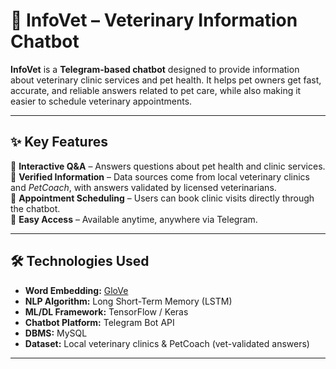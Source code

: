 # 🐾 InfoVet – Veterinary Information Chatbot

**InfoVet** is a **Telegram-based chatbot** designed to provide information about veterinary clinic services and pet health. It helps pet owners get fast, accurate, and reliable answers related to pet care, while also making it easier to schedule veterinary appointments.  

---

## ✨ Key Features
🔹 **Interactive Q&A** – Answers questions about pet health and clinic services.  
🔹 **Verified Information** – Data sources come from local veterinary clinics and *PetCoach*, with answers validated by licensed veterinarians.  
🔹 **Appointment Scheduling** – Users can book clinic visits directly through the chatbot.  
🔹 **Easy Access** – Available anytime, anywhere via Telegram.  

---

## 🛠️ Technologies Used
- **Word Embedding:** [GloVe](https://nlp.stanford.edu/projects/glove/)  
- **NLP Algorithm:** Long Short-Term Memory (LSTM)  
- **ML/DL Framework:** TensorFlow / Keras  
- **Chatbot Platform:** Telegram Bot API
- **DBMS:** MySQL
- **Dataset:** Local veterinary clinics & PetCoach (vet-validated answers)  

---

